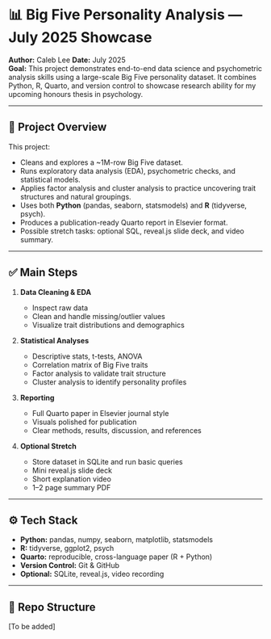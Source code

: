 # 📊 Big Five Personality Analysis — July 2025 Showcase

**Author:** Caleb Lee
**Date:** July 2025  
**Goal:** This project demonstrates end-to-end data science and psychometric analysis skills using a large-scale Big Five personality dataset. It combines Python, R, Quarto, and version control to showcase research ability for my upcoming honours thesis in psychology.

---

## 📌 **Project Overview**

This project:
- Cleans and explores a ~1M-row Big Five dataset.
- Runs exploratory data analysis (EDA), psychometric checks, and statistical models.
- Applies factor analysis and cluster analysis to practice uncovering trait structures and natural groupings.
- Uses both **Python** (pandas, seaborn, statsmodels) and **R** (tidyverse, psych).
- Produces a publication-ready Quarto report in Elsevier format.
- Possible stretch tasks: optional SQL, reveal.js slide deck, and video summary.

---

## ✅ **Main Steps**

1. **Data Cleaning & EDA**
   - Inspect raw data
   - Clean and handle missing/outlier values
   - Visualize trait distributions and demographics

2. **Statistical Analyses**
   - Descriptive stats, t-tests, ANOVA
   - Correlation matrix of Big Five traits
   - Factor analysis to validate trait structure
   - Cluster analysis to identify personality profiles

3. **Reporting**
   - Full Quarto paper in Elsevier journal style
   - Visuals polished for publication
   - Clear methods, results, discussion, and references

4. **Optional Stretch**
   - Store dataset in SQLite and run basic queries
   - Mini reveal.js slide deck
   - Short explanation video
   - 1–2 page summary PDF

---

## ⚙️ **Tech Stack**

- **Python:** pandas, numpy, seaborn, matplotlib, statsmodels
- **R:** tidyverse, ggplot2, psych
- **Quarto:** reproducible, cross-language paper (R + Python)
- **Version Control:** Git & GitHub
- **Optional:** SQLite, reveal.js, video recording

---

## 📂 **Repo Structure**
[To be added]
